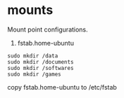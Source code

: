 mounts
======

Mount point configurations.

1. fstab.home-ubuntu
```
sudo mkdir /data
sudo mkdir /documents
sudo mkdir /softwares
sudo mkdir /games
```
copy fstab.home-ubuntu to /etc/fstab
